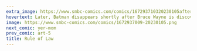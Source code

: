 ```yaml
---
extra_image: https://www.smbc-comics.com/comics/167293710320230105after.png
hovertext: Later, Batman disappears shortly after Bruce Wayne is discovered to have been running a cryptocurrency ponzi scheme.
image: https://www.smbc-comics.com/comics/1672937009-20230105.png
next_comic: yer-mom
prev_comic: art-5
title: Rule of Law
---
```


